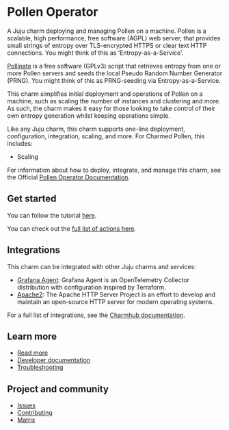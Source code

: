 <!-- vale Canonical.007-Headings-sentence-case = NO -->
<!-- "Operator" is part of the name -->
# Pollen Operator
<!-- vale Canonical.007-Headings-sentence-case = YES -->

A Juju charm deploying and managing Pollen on a machine. Pollen is a scalable, high performance, free software (AGPL) web server,
that provides small strings of entropy over TLS-encrypted HTTPS or clear text HTTP connections. You might think of this as ‘Entropy-as-a-Service’.

[Pollinate](https://github.com/dustinkirkland/pollinate) is a free software (GPLv3) script that retrieves entropy from one
or more Pollen servers and seeds the local Pseudo Random Number Generator (PRNG). You might think of this as
PRNG-seeding via Entropy-as-a-Service.

This charm simplifies initial deployment and operations of Pollen on a machine, such as scaling the number of instances and
clustering and more. As such, the charm makes it easy for those looking to take control of their own entropy generation
whilst keeping operations simple.

Like any Juju charm, this charm supports one-line deployment, configuration, integration, scaling, and more.
For Charmed Pollen, this includes:
  - Scaling

For information about how to deploy, integrate, and manage this charm,
see the Official [Pollen Operator Documentation](https://charmhub.io/pollen/docs).

## Get started

You can follow the tutorial [here](https://charmhub.io/pollen/docs/how-to-relate-to-cos).

You can check out the [full list of actions here](https://charmhub.io/pollen/actions).

## Integrations

This charm can be integrated with other Juju charms and services:

  - [Grafana Agent](https://charmhub.io/grafana-agent-k8s): Grafana Agent is an OpenTelemetry Collector distribution with configuration inspired by Terraform.
  - [Apache2](https://charmhub.io/apache2): The Apache HTTP Server Project is an effort to develop and maintain an open-source HTTP server for modern operating systems.

For a full list of integrations, see the [Charmhub documentation](https://charmhub.io/pollen/integrations).

## Learn more
* [Read more](https://charmhub.io/pollen) <!--Link to the charm's official documentation-->
* [Developer documentation](https://github.com/canonical/pollen) <!--Link to any developer documentation-->
* [Troubleshooting](https://matrix.to/#/#charmhub-charmdev:ubuntu.com) <!--(Optional) Link to a page or section about troubleshooting/FAQ-->

## Project and community
* [Issues](https://github.com/canonical/pollen-operator/issues) <!--Link to GitHub issues (if applicable)-->
* [Contributing](https://charmhub.io/pollen/docs/how-to-contribute) <!--Link to any contribution guides-->
* [Matrix](https://matrix.to/#/#charmhub-charmdev:ubuntu.com) <!--Link to contact info (if applicable), e.g. Matrix channel-->
